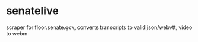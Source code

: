 senatelive
==========

scraper for floor.senate.gov, converts transcripts to valid json/webvtt, video to webm